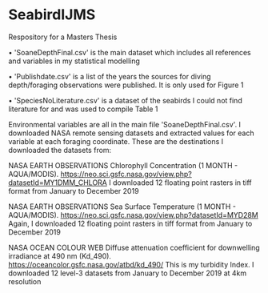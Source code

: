 # SeabirdIJMS
Respository for a Masters Thesis 

• 'SoaneDepthFinal.csv' is the main dataset which includes all references and variables in my statistical modelling 

• 'Publishdate.csv' is a list of the years the sources for diving depth/foraging observations were published. It is only used for Figure 1 

• 'SpeciesNoLiterature.csv' is a dataset of the seabirds I could not find literature for and was used to compile Table 1


Environmental variables are all in the main file 'SoaneDepthFinal.csv'. I downloaded NASA remote sensing datasets and extracted values for each variable at each foraging coordinate.
These are the destinations I downloaded the datasets from:

NASA EARTH OBSERVATIONS Chlorophyll Concentration (1 MONTH - AQUA/MODIS). 
https://neo.sci.gsfc.nasa.gov/view.php?datasetId=MY1DMM_CHLORA
I downloaded 12 floating point rasters in tiff format from January to December 2019
 

NASA EARTH OBSERVATIONS Sea Surface Temperature (1 MONTH - AQUA/MODIS).
https://neo.sci.gsfc.nasa.gov/view.php?datasetId=MYD28M 
Again, I downloaded 12 floating point rasters in tiff format from January to December 2019
 

NASA OCEAN COLOUR WEB Diffuse attenuation coefficient for downwelling irradiance at 490 nm (Kd_490).
https://oceancolor.gsfc.nasa.gov/atbd/kd_490/ 
This is my turbidity Index. I downloaded 12 level-3 datasets from January to December 2019 at 4km resolution
